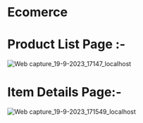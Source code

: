 # Ecomerce

# Product List Page :-
![Web capture_19-9-2023_17147_localhost](https://github.com/Basab-Saha/Ecomerce/assets/134124512/97fa420f-e4f5-4354-b3b7-81fb4b690eee)

# Item Details Page:-

![Web capture_19-9-2023_171549_localhost](https://github.com/Basab-Saha/Ecomerce/assets/134124512/decea1ca-bdc7-4a3a-9a94-8cf284a124b4)
